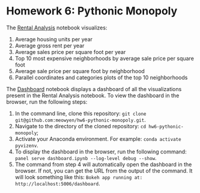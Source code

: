 # Homework 6: Pythonic Monopoly

The [Rental Analysis](rental_analysis.ipynb) notebook visualizes:

1. Average housing units per year
2. Average gross rent per year
3. Average sales price per square foot per year
4. Top 10 most expensive neighborhoods by average sale price per square foot
5. Average sale price per square foot by neighborhood
6. Parallel coordinates and categories plots of the top 10 neighborhoods

The [Dashboard](dashboard.ipynb) notebook displays a dashboard of all the visualizations present in the Rental Analysis notebook. To view the dashboard in the browser, run the following steps:

1. In the command line, clone this repository: `git clone git@github.com:meowyen/hw6-pythonic-monopoly.git`.
2. Navigate to the directory of the cloned repository: `cd hw6-pythonic-monopoly`;
3. Activate your Anaconda environment. For example: `conda activate pyvizenv`.
4. To display the dashboard in the browser, run the following command: `panel serve dashboard.ipynb --log-level debug --show`.
5. The command from step 4 will automatically open the dashboard in the browser. If not, you can get the URL from the output of the command. It will look something like this: `Bokeh app running at: http://localhost:5006/dashboard`.